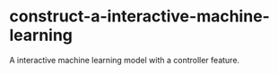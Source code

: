 # construct-a-interactive-machine-learning
A interactive machine learning model with a controller feature.
